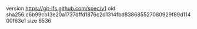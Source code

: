 version https://git-lfs.github.com/spec/v1
oid sha256:c6b99cb13e20a1737dffd1876c2d1314fbd838685527080929f89d11400f63e1
size 6536
